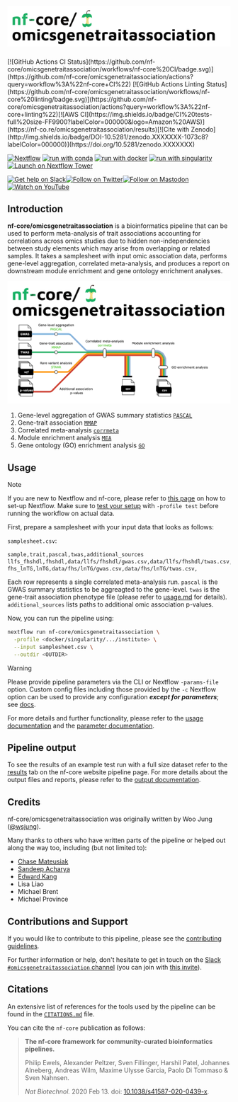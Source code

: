 <h1>
  <picture>
    <source media="(prefers-color-scheme: dark)" srcset="docs/images/nf-core-omicsgenetraitassociation_logo_dark.png">
    <img alt="nf-core/omicsgenetraitassociation" src="docs/images/nf-core-omicsgenetraitassociation_logo_light.png">
  </picture>
</h1>
[![GitHub Actions CI Status](https://github.com/nf-core/omicsgenetraitassociation/workflows/nf-core%20CI/badge.svg)](https://github.com/nf-core/omicsgenetraitassociation/actions?query=workflow%3A%22nf-core+CI%22)
[![GitHub Actions Linting Status](https://github.com/nf-core/omicsgenetraitassociation/workflows/nf-core%20linting/badge.svg)](https://github.com/nf-core/omicsgenetraitassociation/actions?query=workflow%3A%22nf-core+linting%22)[![AWS CI](https://img.shields.io/badge/CI%20tests-full%20size-FF9900?labelColor=000000&logo=Amazon%20AWS)](https://nf-co.re/omicsgenetraitassociation/results)[![Cite with Zenodo](http://img.shields.io/badge/DOI-10.5281/zenodo.XXXXXXX-1073c8?labelColor=000000)](https://doi.org/10.5281/zenodo.XXXXXXX)

[![Nextflow](https://img.shields.io/badge/nextflow%20DSL2-%E2%89%A523.04.0-23aa62.svg)](https://www.nextflow.io/)
[![run with conda](http://img.shields.io/badge/run%20with-conda-3EB049?labelColor=000000&logo=anaconda)](https://docs.conda.io/en/latest/)
[![run with docker](https://img.shields.io/badge/run%20with-docker-0db7ed?labelColor=000000&logo=docker)](https://www.docker.com/)
[![run with singularity](https://img.shields.io/badge/run%20with-singularity-1d355c.svg?labelColor=000000)](https://sylabs.io/docs/)
[![Launch on Nextflow Tower](https://img.shields.io/badge/Launch%20%F0%9F%9A%80-Nextflow%20Tower-%234256e7)](https://tower.nf/launch?pipeline=https://github.com/nf-core/omicsgenetraitassociation)

[![Get help on Slack](http://img.shields.io/badge/slack-nf--core%20%23omicsgenetraitassociation-4A154B?labelColor=000000&logo=slack)](https://nfcore.slack.com/channels/omicsgenetraitassociation)[![Follow on Twitter](http://img.shields.io/badge/twitter-%40nf__core-1DA1F2?labelColor=000000&logo=twitter)](https://twitter.com/nf_core)[![Follow on Mastodon](https://img.shields.io/badge/mastodon-nf__core-6364ff?labelColor=FFFFFF&logo=mastodon)](https://mstdn.science/@nf_core)[![Watch on YouTube](http://img.shields.io/badge/youtube-nf--core-FF0000?labelColor=000000&logo=youtube)](https://www.youtube.com/c/nf-core)

## Introduction

**nf-core/omicsgenetraitassociation** is a bioinformatics pipeline that can be used to perform meta-analysis of trait associations accounting for correlations across omics studies due to hidden non-independencies between study elements which may arise from overlapping or related samples. It takes a samplesheet with input omic association data, performs gene-level aggregation, correlated meta-analysis, and produces a report on downstream module enrichment and gene ontology enrichment analyses.

![nf-core/omicsgenetraitassociation metro map](docs/images/nf-core-omicgenetraitassociation_metro_map.png)

1. Gene-level aggregation of GWAS summary statistics [`PASCAL`](https://github.com/BergmannLab/PascalX)
2. Gene-trait association [`MMAP`](https://mmap.github.io/)
3. Correlated meta-analysis [`corrmeta`](https://github.com/wsjung/corrmeta) <!-- update link when on bioconductor -->
4. Module enrichment analysis [`MEA`](https://github.com/BergmannLab/PascalX)
5. Gene ontology (GO) enrichment analysis [`GO`](https://cran.r-project.org/web/packages/WebGestaltR/index.html)

## Usage

> [!NOTE]
> If you are new to Nextflow and nf-core, please refer to [this page](https://nf-co.re/docs/usage/installation) on how to set-up Nextflow. Make sure to [test your setup](https://nf-co.re/docs/usage/introduction#how-to-run-a-pipeline) with `-profile test` before running the workflow on actual data.

First, prepare a samplesheet with your input data that looks as follows:

`samplesheet.csv`:

```csv title="samplesheet.csv"
sample,trait,pascal,twas,additional_sources
llfs_fhshdl,fhshdl,data/llfs/fhshdl/gwas.csv,data/llfs/fhshdl/twas.csv,data/llfs/additional_sources.txt
fhs_lnTG,lnTG,data/fhs/lnTG/gwas.csv,data/fhs/lnTG/twas.csv,
```

Each row represents a single correlated meta-analysis run. `pascal` is the GWAS summary statistics to be aggreagted to the gene-level. `twas` is the gene-trait association phenotype file (please refer to [usage.md](docs/usage.md) for details). `additional_sources` lists paths to additional omic association p-values.

Now, you can run the pipeline using:

```bash
nextflow run nf-core/omicsgenetraitassociation \
  -profile <docker/singularity/.../institute> \
  --input samplesheet.csv \
  --outdir <OUTDIR>
```

> [!WARNING]
> Please provide pipeline parameters via the CLI or Nextflow `-params-file` option. Custom config files including those provided by the `-c` Nextflow option can be used to provide any configuration _**except for parameters**_;
> see [docs](https://nf-co.re/usage/configuration#custom-configuration-files).

For more details and further functionality, please refer to the [usage documentation](https://nf-co.re/omicsgenetraitassociation/usage) and the [parameter documentation](https://nf-co.re/omicsgenetraitassociation/parameters).

## Pipeline output

To see the results of an example test run with a full size dataset refer to the [results](https://nf-co.re/omicsgenetraitassociation/results) tab on the nf-core website pipeline page.
For more details about the output files and reports, please refer to the
[output documentation](https://nf-co.re/omicsgenetraitassociation/output).

## Credits

nf-core/omicsgenetraitassociation was originally written by Woo Jung ([@wsjung](https://github.com/wsjung)). <!-- TODO wsjung: include DOI to CMA paper when published -->

Many thanks to others who have written parts of the pipeline or helped out along the way too, including (but not limited to):

-   [Chase Mateusiak](https://github.com/cmatKhan)
-   [Sandeep Acharya](https://github.com/sandeepacharya464)
-   [Edward Kang](https://github.com/edwardkang0925)
-   Lisa Liao
-   Michael Brent
-   Michael Province

## Contributions and Support

If you would like to contribute to this pipeline, please see the [contributing guidelines](.github/CONTRIBUTING.md).

For further information or help, don't hesitate to get in touch on the [Slack `#omicsgenetraitassociation` channel](https://nfcore.slack.com/channels/omicsgenetraitassociation) (you can join with [this invite](https://nf-co.re/join/slack)).

## Citations

<!-- TODO nf-core: Add citation for pipeline after first release. Uncomment lines below and update Zenodo doi and badge at the top of this file. -->
<!-- If you use nf-core/omicsgenetraitassociation for your analysis, please cite it using the following doi: [10.5281/zenodo.XXXXXX](https://doi.org/10.5281/zenodo.XXXXXX) -->

An extensive list of references for the tools used by the pipeline can be found in the [`CITATIONS.md`](CITATIONS.md) file.

You can cite the `nf-core` publication as follows:

> **The nf-core framework for community-curated bioinformatics pipelines.**
>
> Philip Ewels, Alexander Peltzer, Sven Fillinger, Harshil Patel, Johannes Alneberg, Andreas Wilm, Maxime Ulysse Garcia, Paolo Di Tommaso & Sven Nahnsen.
>
> _Nat Biotechnol._ 2020 Feb 13. doi: [10.1038/s41587-020-0439-x](https://dx.doi.org/10.1038/s41587-020-0439-x).
